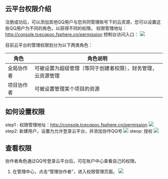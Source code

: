 ## 云平台权限介绍

注册成功后，可以添加其他QQ用户与您共同管理账号下的云资源，您可以设置这些QQ用户为不同的角色，以获得不同的权限。
权限管理地址：http://console.tcecqpoc.fsphere.cn/permission
控制台访问入口：
![](http://imgcache.tcecqpoc.fsphere.cn/image/mccdn.qcloud.com/static/img/6c96f080c63c46769eaf1e98949474df/image.png)

目前云平台的管理权限划分为以下两类角色：

| 角色 | 角色说明 |
|---------|---------|
| 全局协作者| 可被设置为超级管理（等同于创建者权限），财务管理，云资源管理 | 
| 项目协作者| 可被设置管理某个项目的资源 | 

## 如何设置权限
step1 : 权限管理地址：http://console.tcecqpoc.fsphere.cn/permission
![](http://imgcache.tcecqpoc.fsphere.cn/image/mccdn.qcloud.com/static/img/c027f85b444fbc75afa511ea8ab56e21/image.png)
step2:  新建用户，设置为允许登录云平台，并添加协作QQ号
![](http://imgcache.tcecqpoc.fsphere.cn/image/mccdn.qcloud.com/static/img/911624bd634066bb03befd01bdbd458e/image.png)
steop:  授权
![](http://imgcache.tcecqpoc.fsphere.cn/image/mccdn.qcloud.com/static/img/1d4f868de8ab06af625bc0f8d33d9974/image.png)


## 查看权限
协作者角色通过QQ号登录云平台后，可在账户中心查看自己的权限。
1. 在管理中心，点击“管理协作者”，进入权限管理页面。
![](http://imgcache.tcecqpoc.fsphere.cn/image/mccdn.qcloud.com/static/img/5bc4d8c0b159387d2e9184a818cd3059/image.png)